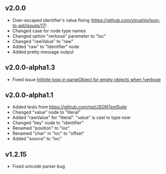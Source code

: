 ## v2.0.0
- Over-escaped identifier's value fixing (https://github.com/vtrushin/json-to-ast/issues/17)
- Changed case for node type names
- Changed option "verbose" parameter to "loc"
- Changed "rawValue" to "raw"
- Added "raw" to "Identifier" node
- Added pretty message output

## v2.0.0-alpha1.3
- Fixed issue [Infinite loop in parseObject for empty objects when !verbose](https://github.com/vtrushin/json-to-ast/issues/15)

## v2.0.0-alpha1.1

- Added tests from https://github.com/nst/JSONTestSuite
- Changed "value" node to "literal"
- Added "rawValue" for "literal". "value" is cast to type now
- Changed "key" node to "identifier"
- Renamed "position" to "loc"
- Renamed "char" in "loc" to "offset"
- Added "source" to "loc"

## v1.2.15

- Fixed unicode parser bug

